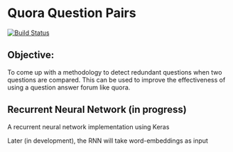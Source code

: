 # Quora Question Pairs
[![Build Status](https://travis-ci.org/naveendennis/quoraquestionpairs.svg?branch=master)](https://travis-ci.org/naveendennis/quoraquestionpairs)

## Objective:

To come up with a methodology to detect redundant questions when two questions are compared. 
This can be used to improve the effectiveness of using a question answer forum like quora.

## Recurrent Neural Network (in progress)

A recurrent neural network implementation using Keras

Later (in development), the RNN will take word-embeddings as input
